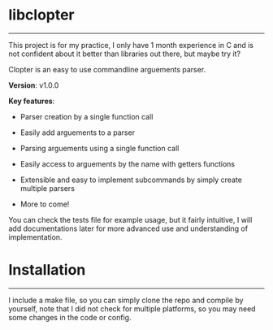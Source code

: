 # libclopter
---

This project is for my practice, I only have 1 month experience in C and is not confident about it better than libraries out there, but maybe try it?

Clopter is an easy to use commandline arguements parser.

**Version**: v1.0.0

**Key features**:

- Parser creation by a single function call

- Easily add arguements to a parser

- Parsing arguements using a single function call

- Easily access to arguements by the name with getters functions

- Extensible and easy to implement subcommands by simply create multiple parsers

- More to come!

You can check the tests file for example usage, but it fairly intuitive, I will add documentations later for more advanced use and understanding of implementation.

# Installation
---
I include a make file, so you can simply clone the repo and compile by yourself, note that I did not check for multiple platforms, so you may need some changes in the code or config.
